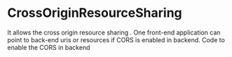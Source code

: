 # CrossOriginResourceSharing
It allows the cross origin resource sharing . One front-end application can point to back-end uris or resources if CORS is enabled in backend. Code to enable the CORS in backend 
